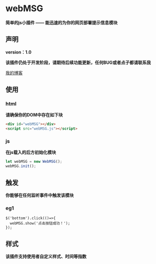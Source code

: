 # webMSG

**简单的js小插件 —— 能迅速的为你的网页部署提示信息模块**

## 声明

**version：1.0**

**该插件仍处于开发阶段，请期待后续功能更新，任何BUG或者点子都请联系我**

[我的博客](https://www.sometimesnaive.com.cn "双叶的魔法笔记")

## 使用

### html

**请确保你的DOM中存在如下块**

``` html
<div id="webMSG"></div>
<script src="webMSG.js"></script>
```

### js

**在js载入的后方初始化模块**

``` javascript
let webMSG = new WebMSG();
webMSG.init();
```

## 触发

**你能够在任何监听事件中触发该模块**

### eg1

```
$('bottom').click(()=>{
  webMSG.show('点击按钮成功！');
});
```

## 样式

**该插件支持使用者自定义样式、时间等指数**
